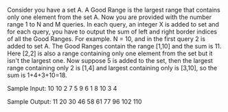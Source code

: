 Consider you have a set A. 
A Good Range is the largest range that contains only one element from the set A.
Now you are provided with the number range 1 to N and M queries. 
In each query, an integer X is added to set  and for each query, you have to output the sum of left and right border indices of all the Good Ranges.
For example. N = 10, and in the first query 2 is added to set A. 
The Good Ranges contain the range [1,10] and the sum is 11. Here [2,2] is also a range containing only one element from the set but it isn't the largest one. 
Now suppose 5 is added to the set, then the largest range containing only 2 is [1,4] and largest containing only is [3,10], so the sum is 1+4+3+10=18.

Sample Input:
10 10
2 
7
5
9
6
1
8
10
3
4

Sample Output:
11
20
30
46
58
61
77
96
102
110

